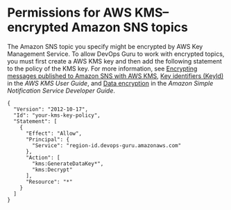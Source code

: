 # Permissions for AWS KMS–encrypted Amazon SNS topics<a name="sns-kms-permissions"></a>

 

 The Amazon SNS topic you specify might be encrypted by AWS Key Management Service\. To allow DevOps Guru to work with encrypted topics, you must first create a AWS KMS key and then add the following statement to the policy of the KMS key\. For more information, see [Encrypting messages published to Amazon SNS with AWS KMS](http://aws.amazon.com/blogs/compute/encrypting-messages-published-to-amazon-sns-with-aws-kms/), [Key identifiers \(KeyId\)](https://docs.aws.amazon.com/kms/latest/developerguide/concepts.html#key-id) in the *AWS KMS User Guide*, and [Data encryption](https://docs.aws.amazon.com/sns/latest/dg/sns-data-encryption.html) in the *Amazon Simple Notification Service Developer Guide*\.

```
{
  "Version": "2012-10-17",
  "Id": "your-kms-key-policy",
  "Statement": [
    {
      "Effect": "Allow",
      "Principal": {
        "Service": "region-id.devops-guru.amazonaws.com"
      },
      "Action": [
        "kms:GenerateDataKey*",
        "kms:Decrypt"
      ],
      "Resource": "*"
    }
  ]
}
```